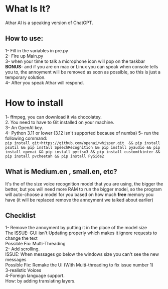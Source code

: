 <h1> What Is It? </h1>
Athar AI is a speaking version of ChatGPT.

<h2> How to use: </h2>
1- Fill in the variables in pre.py <br>
2- Fire up Main.py <br>
3- when your time to talk a microphone icon will pop on the taskbar <br>
<b>BONUS</b>-  and if you are on mac or Linux you can speak when console tells you to, the annoyment will be removed as soon as possible, so this is just a temporary solution. <br>
4- After you speak Athar will respond.

<h1>How to install</h1>
1- ffmpeg, you can download it via chocolatey. <br>
2. You need to have to Git installed on your machine. <br>
3- An OpenAI key. <br>
4- Python 3.11 or lower (3.12 isn't supported because of numba)
5- run the following command: <br>
<code>pip install git+https://github.com/openai/whisper.git  && pip install psutil && pip install SpeechRecognition && pip install pyaudio && pip install openai && pip install pyttsx3 && pip install customtkinter && pip install pvcheetah && pip install PySide2</code>


<h2>What is Medium.en , small.en, etc?</h2>
It's the of the size voice recognition model that you are using, the bigger the better, but you will need more RAM to run the bigger model, so the program will auto-choose a model for you based on how much <b>free</b> memory you have (it will be replaced remove the annoyment we talked about earlier)

<h2>Checklist</h2>
1- Remove the annoyment by putting it in the place of the model size <br>
The ISSUE: GUI isn't Updating properly which makes it ignore requests to change the text <br>
Possible Fix: Multi-Threading <br>
2- Add scrolling.<br>
ISSUE: When messages go below the windows size you can't see the new messages <br>
Possible Fix: Remake the UI (With Multi-threading to fix issue number 1) <br>
3-realistic Voices <br>
4-Foreign language support. <br>
How: by adding translating layers.
